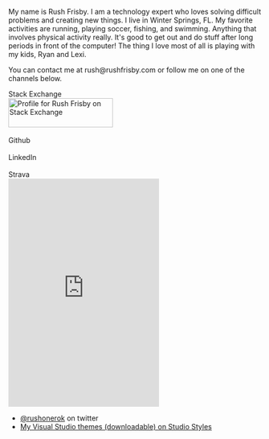 
My name is Rush Frisby. I am a technology expert who loves solving difficult problems and creating new things. I live in Winter Springs, FL. My favorite activities are running, playing soccer, fishing, and swimming. Anything that involves physical activity really. It's good to get out and do stuff after long periods in front of the computer! The thing I love most of all is playing with my kids, Ryan and Lexi.

You can contact me at <span>rush</span><span>&#64;</span><span>rushfrisby.com</span> or follow me on one of the channels below.

<style type="text/css">
#ghcard-rushfrisby-1 {
margin: 0 !important;
height: auto !important;
}
</style>

<div style="width:364px;">
    Stack Exchange<br/>
    <a href="https://stackexchange.com/users/98607"><img src="https://stackexchange.com/users/flair/98607.png" width="208" height="58" alt="Profile for Rush Frisby on Stack Exchange" title="Profile for Rush Frisby on Stack Exchange" style="padding:0;margin:0;"></a>
</div>
<br/>
<div style="width:364px;">
    Github<br/>
    <div class="github-card" data-github="rushfrisby" data-width="400" data-height="" data-theme="default"></div><script src="https://cdn.jsdelivr.net/github-cards/latest/widget.js"></script>
</div>
<br/>
<div style="width:364px;">
    LinkedIn<br/>
    <script src="https://platform.linkedin.com/in.js" type="text/javascript"></script><script type="IN/MemberProfile" data-id="https://www.linkedin.com/in/rushfrisby" data-format="inline" data-related="false"></script>
</div>
<br/>
<div style="width:364px;">
    Strava<br/>
    <iframe height='454' width='300' frameborder='0' allowtransparency='true' scrolling='no' src='https://www.strava.com/athletes/41463615/latest-rides/f2e44aed2d94582d5306241ece8fc5fc067cbae9'></iframe>
</div>

- [@rushonerok](https://twitter.com/rushonerok) on twitter
- [My Visual Studio themes (downloadable) on Studio Styles](https://studiostyl.es/users/832)
